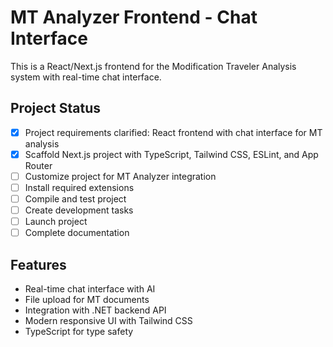 # MT Analyzer Frontend - Chat Interface

This is a React/Next.js frontend for the Modification Traveler Analysis system with real-time chat interface.

## Project Status
- [x] Project requirements clarified: React frontend with chat interface for MT analysis
- [x] Scaffold Next.js project with TypeScript, Tailwind CSS, ESLint, and App Router
- [ ] Customize project for MT Analyzer integration
- [ ] Install required extensions
- [ ] Compile and test project
- [ ] Create development tasks
- [ ] Launch project
- [ ] Complete documentation

## Features
- Real-time chat interface with AI
- File upload for MT documents
- Integration with .NET backend API
- Modern responsive UI with Tailwind CSS
- TypeScript for type safety
